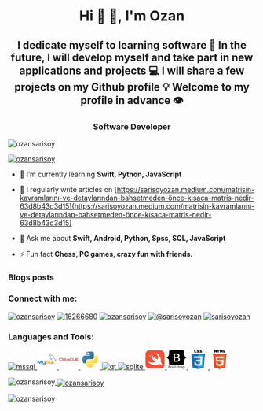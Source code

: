 <h1 align="center">Hi  👾 🤖, I'm Ozan</h1>
<h2 align= "center"> I dedicate myself to learning software 🦾 In the future, I will develop myself and take part in new applications and projects  💻  I will share a few projects on my Github profile 💡  Welcome to my profile in advance 👁 </h2>

<h3 align="center">Software Developer</h3>

<p align="left"> <img src="https://komarev.com/ghpvc/?username=ozn34&label=Profile%20views&color=0e75b6&style=flat" alt="ozansarisoy" /> </p>

<p align="left"> <a href="https://github.com/ryo-ma/github-profile-trophy"><img src="https://github-profile-trophy.vercel.app/?username=ozansarisoy" alt="ozansarisoy" /></a> </p>

- 🌱 I’m currently learning **Swift, Python, JavaScript**

- 📝 I regularly write articles on [https://sarisoyozan.medium.com/matrisin-kavramlarını-ve-detaylarından-bahsetmeden-önce-kısaca-matris-nedir-63d8b43d3d15](https://sarisoyozan.medium.com/matrisin-kavramlarını-ve-detaylarından-bahsetmeden-önce-kısaca-matris-nedir-63d8b43d3d15)

- 💬 Ask me about **Swift, Android, Python, Spss, SQL, JavaScript**


- ⚡ Fun fact **Chess, PC games, crazy fun with friends.**

### Blogs posts
<!-- BLOG-POST-LIST:START -->
<!-- BLOG-POST-LIST:END -->

<h3 align="left">Connect with me:</h3>
<p align="left">
<a href="https://linkedin.com/in/ozansarisoy" target="blank"><img align="center" src="https://raw.githubusercontent.com/rahuldkjain/github-profile-readme-generator/master/src/images/icons/Social/linked-in-alt.svg" alt="ozansarisoy" height="30" width="40" /></a>
<a href="https://stackoverflow.com/users/16266680" target="blank"><img align="center" src="https://raw.githubusercontent.com/rahuldkjain/github-profile-readme-generator/master/src/images/icons/Social/stack-overflow.svg" alt="16266680" height="30" width="40" /></a>
<a href="https://kaggle.com/ozansarisoy" target="blank"><img align="center" src="https://raw.githubusercontent.com/rahuldkjain/github-profile-readme-generator/master/src/images/icons/Social/kaggle.svg" alt="ozansarisoy" height="30" width="40" /></a>
<a href="https://medium.com/@sarisoyozan" target="blank"><img align="center" src="https://raw.githubusercontent.com/rahuldkjain/github-profile-readme-generator/master/src/images/icons/Social/medium.svg" alt="@sarisoyozan" height="30" width="40" /></a>
<a href="https://www.hackerrank.com/sarisoyozan" target="blank"><img align="center" src="https://raw.githubusercontent.com/rahuldkjain/github-profile-readme-generator/master/src/images/icons/Social/hackerrank.svg" alt="sarisoyozan" height="30" width="40" /></a>
</p>

<h3 align="left">Languages and Tools:</h3>
<p align="left"> </a> <a href="https://www.microsoft.com/en-us/sql-server" target="_blank"> <img src="https://www.svgrepo.com/show/303229/microsoft-sql-server-logo.svg" alt="mssql" width="40" height="40"/> </a> <a href="https://www.mysql.com/" target="_blank"> <img src="https://raw.githubusercontent.com/devicons/devicon/master/icons/mysql/mysql-original-wordmark.svg" alt="mysql" width="40" height="40"/> </a> <a href="https://www.oracle.com/" target="_blank"> <img src="https://raw.githubusercontent.com/devicons/devicon/master/icons/oracle/oracle-original.svg" alt="oracle" width="40" height="40"/> </a> <a href="https://www.python.org" target="_blank"> <img src="https://raw.githubusercontent.com/devicons/devicon/master/icons/python/python-original.svg" alt="python" width="40" height="40"/> </a> <a href="https://www.qt.io/" target="_blank"> <img src="https://upload.wikimedia.org/wikipedia/commons/0/0b/Qt_logo_2016.svg" alt="qt" width="40" height="40"/> </a> <a href="https://www.sqlite.org/" target="_blank"> <img src="https://www.vectorlogo.zone/logos/sqlite/sqlite-icon.svg" alt="sqlite" width="40" height="40"/> </a> <a href="https://developer.apple.com/swift/" target="_blank"> <img src="https://raw.githubusercontent.com/devicons/devicon/master/icons/swift/swift-original.svg" alt="swift" width="40" height="40"/> </a>
<a href="https://getbootstrap.com" target="_blank"> <img src="https://raw.githubusercontent.com/devicons/devicon/master/icons/bootstrap/bootstrap-plain-wordmark.svg" alt="bootstrap" width="40" height="40"/> </a> <a href="https://www.w3schools.com/css/" target="_blank"> <img src="https://raw.githubusercontent.com/devicons/devicon/master/icons/css3/css3-original-wordmark.svg" alt="css3" width="40" height="40"/> </a> <a href="https://www.w3.org/html/" target="_blank"> <img src="https://raw.githubusercontent.com/devicons/devicon/master/icons/html5/html5-original-wordmark.svg" alt="html5" width="40" height="40"/>
</p>

<p><img align="left" src="https://github-readme-stats.vercel.app/api/top-langs?username=ozansarisoy&show_icons=true&locale=en&layout=compact" alt="ozansarisoy" /></p>

<p>&nbsp;<img align="center" src="https://github-readme-stats.vercel.app/api?username=ozansarisoy&show_icons=true&locale=en" alt="ozansarisoy" /></p>

<p><img align="center" src="https://github-readme-streak-stats.herokuapp.com/?user=ozansarisoy&" alt="ozansarisoy" /></p>

